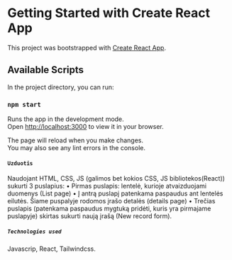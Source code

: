 # Getting Started with Create React App

This project was bootstrapped with [Create React App](https://github.com/facebook/create-react-app).

## Available Scripts

In the project directory, you can run:

### `npm start`

Runs the app in the development mode.\
Open [http://localhost:3000](http://localhost:3000) to view it in your browser.

The page will reload when you make changes.\
You may also see any lint errors in the console.


#### `Uzduotis`
Naudojant HTML, CSS, JS (galimos bet kokios CSS, JS bibliotekos(React)) sukurti 3 puslapius:
• Pirmas puslapis: lentelė, kurioje atvaizduojami duomenys (List page)
• Į antrą puslapį patenkama paspaudus ant lentelės eilutės. Šiame puspalyje rodomos įrašo detalės
(details page)
• Trečias puslapis (patenkama paspaudus mygtuką pridėti, kuris yra pirmajame puslapyje) skirtas
sukurti naują įrašą (New record form).

##### `Technologies used`
Javascrip, React, Tailwindcss.